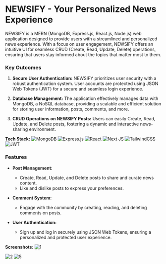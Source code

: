 # NEWSIFY - Your Personalized News Experience

NEWSIFY is a MERN (MongoDB, Express.js, React.js, Node.js) web application designed to provide users with a streamlined and personalized news experience. With a focus on user engagement, NEWSIFY offers an intuitive UI for seamless CRUD (Create, Read, Update, Delete) operations, ensuring that users stay informed about the topics that matter most to them.

### Key Outcomes

1. **Secure User Authentication:**
   NEWSIFY prioritizes user security with a robust authentication system. User accounts are protected using JSON Web Tokens (JWT) for a secure and seamless login experience.

2. **Database Management:**
   The application effectively manages data with MongoDB, a NoSQL database, providing a scalable and efficient solution for storing user information, posts, comments, and more.

3. **CRUD Operations on NEWSIFY Posts:**
   Users can easily Create, Read, Update, and Delete posts, fostering a dynamic and interactive news-sharing environment.

 **Tech Stack:**
              ![MongoDB](https://img.shields.io/badge/MongoDB-%234ea94b.svg?style=for-the-badge&logo=mongodb&logoColor=white)               ![Express.js](https://img.shields.io/badge/express.js-%23404d59.svg?style=for-the-badge&logo=express&logoColor=%2361DAFB)                  ![React](https://img.shields.io/badge/react-%2320232a.svg?style=for-the-badge&logo=react&logoColor=%2361DAFB)    ![Next JS](https://img.shields.io/badge/Next-black?style=for-the-badge&logo=next.js&logoColor=white)      ![TailwindCSS](https://img.shields.io/badge/tailwindcss-%2338B2AC.svg?style=for-the-badge&logo=tailwind-css&logoColor=white)   ![JWT](https://img.shields.io/badge/JWT-black?style=for-the-badge&logo=JSON%20web%20tokens)
 
 

### Features

- **Post Management:**
  - Create, Read, Update, and Delete posts to share and curate news content.
  - Like and dislike posts to express your preferences.

- **Comment System:**
  - Engage with the community by creating, reading, and deleting comments on posts.

- **User Authentication:**
  - Sign up and log in securely using JSON Web Tokens, ensuring a personalized and protected user experience.

**Screenshots:**
![1](https://github.com/Nirbhay-279/NEWSIFY/assets/143536386/4a5a4173-f558-4ea6-986d-23f80332a6c1)


![2](https://github.com/Nirbhay-279/NEWSIFY/assets/143536386/83e0de0c-f8c2-46f7-a1b7-b5942293a005)
![5](https://github.com/Nirbhay-279/NEWSIFY/assets/143536386/80b32007-8474-4758-b04c-9316fe6ee98f)

